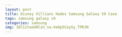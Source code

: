 ```yaml
---
layout: post
title: Disney Villians Hades Samsung Galaxy S9 Case
tags: samsung galaxy s9
categories: samsung
img: 1DlIztaoGRCzU_na-Xe6p5CeySy_TPRJN
---
```


